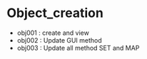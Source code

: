 # Object_creation
- obj001 : create and view
- obj002 : Update GUI method
- obj003 : Update all method SET and MAP

